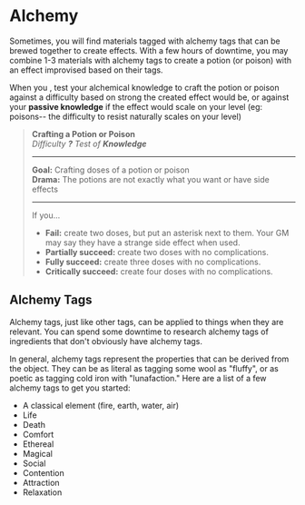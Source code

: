 # Alchemy

Sometimes, you will find materials tagged with alchemy tags that can be brewed together to create effects. With a few hours of downtime, you may combine 1-3 materials with alchemy tags to create a potion (or poison) with an effect improvised based on their tags.

When you , test your alchemical knowledge to craft the potion or poison against a difficulty based on strong the created effect would be, or against your **passive knowledge** if the effect would scale on your level (eg: poisons-- the difficulty to resist naturally scales on your level)


>  **Crafting a Potion or Poison**<br/>
>  _Difficulty **?** Test of **Knowledge**_
>  ****
>  **Goal:** Crafting doses of a potion or poison<br/>
>  **Drama:** The potions are not exactly what you want or have side effects
>  ****
>  If you...
>  
>  * **Fail:** create two doses, but put an asterisk next to them. Your GM may say they have a strange side effect when used.
>  * **Partially succeed:** create two doses with no complications.
>  * **Fully succeed:** create three doses with no complications.
>  * **Critically succeed:** create four doses with no complications.


## Alchemy Tags

Alchemy tags, just like other tags, can be applied to things when they are relevant. You can spend some downtime to research alchemy tags of ingredients that don't obviously have alchemy tags. 

In general, alchemy tags represent the properties that can be derived from the object. They can be as literal as tagging some wool as "fluffy", or as poetic as tagging cold iron with "lunafaction." Here are a list of a few alchemy tags to get you started:

* A classical element (fire, earth, water, air)
* Life
* Death
* Comfort
* Ethereal
* Magical
* Social
* Contention
* Attraction
* Relaxation